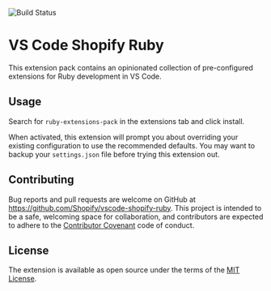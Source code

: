 ![Build Status](https://github.com/Shopify/vscode-shopify-ruby/workflows/CI/badge.svg)

# VS Code Shopify Ruby

This extension pack contains an opinionated collection of pre-configured extensions for Ruby development in VS Code.

## Usage

Search for `ruby-extensions-pack` in the extensions tab and click install.

When activated, this extension will prompt you about overriding your existing configuration to use the recommended defaults.
You may want to backup your `settings.json` file before trying this extension out.

## Contributing

Bug reports and pull requests are welcome on GitHub at https://github.com/Shopify/vscode-shopify-ruby.
This project is intended to be a safe, welcoming space for collaboration, and contributors
are expected to adhere to the
[Contributor Covenant](https://github.com/Shopify/vscode-shopify-ruby/blob/main/CODE_OF_CONDUCT.md)
code of conduct.

## License

The extension is available as open source under the terms of the
[MIT License](https://github.com/Shopify/vscode-shopify-ruby/blob/main/LICENSE.txt).
